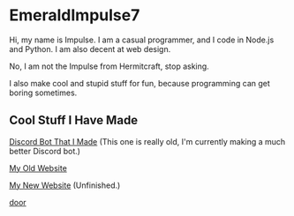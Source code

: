 # EmeraldImpulse7
Hi, my name is Impulse. I am a casual programmer, and I code in Node.js and Python. I am also decent at web design.

No, I am not the Impulse from Hermitcraft, stop asking.

I also make cool and stupid stuff for fun, because programming can get boring sometimes.
## Cool Stuff I Have Made
[Discord Bot That I Made](https://github.com/EmeraldImpulse7/discord-argbot) (This one is really old, I'm currently making a much better Discord bot.)

[My Old Website](https://github.com/EmeraldImpulse7/EmeraldImpulse7.github.io-OLD)

[My New Website](https://github.com/EmeraldImpulse7/EmeraldImpulse7.github.io) (Unfinished.)

[door](https://github.com/EmeraldImpulse7/door)

